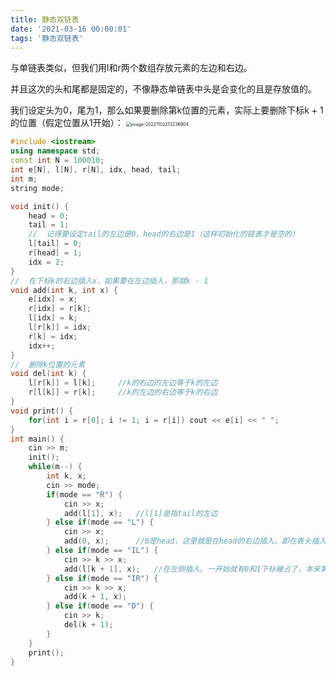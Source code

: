 ```yaml
---
title: 静态双链表
date: '2021-03-16 00:00:01'
tags: '静态双链表'
---
```


与单链表类似，但我们用l和r两个数组存放元素的左边和右边。

并且这次的头和尾都是固定的，不像静态单链表中头是会变化的且是存放值的。

我们设定头为0，尾为1，那么如果要删除第k位置的元素，实际上要删除下标k + 1的位置（假定位置从1开始）：
<img src="https://cdn.jsdelivr.net/gh/InverseDa/image@master/image/image-20221102213236904.png" alt="image-20221102213236904" style="zoom:50%;" />

```c++
#include <iostream>
using namespace std;
const int N = 100010;
int e[N], l[N], r[N], idx, head, tail;
int m;
string mode;

void init() {
    head = 0;
    tail = 1;
    //  记得要设定tail的左边是0，head的右边是1（这样初始化的链表才是空的）
    l[tail] = 0;
    r[head] = 1;
    idx = 2;
}
//  在下标k的右边插入x，如果要在左边插入，那就k - 1
void add(int k, int x) {
    e[idx] = x;
    r[idx] = r[k];
    l[idx] = k;
    l[r[k]] = idx;
    r[k] = idx;
    idx++;
}
//  删除k位置的元素
void del(int k) {
    l[r[k]] = l[k];     //k的右边的左边等于k的左边
    r[l[k]] = r[k];     //k的左边的右边等于k的右边
}
void print() {
    for(int i = r[0]; i != 1; i = r[i]) cout << e[i] << " ";
}
int main() {
    cin >> m;
    init();
    while(m--) {
        int k, x;
        cin >> mode;
        if(mode == "R") {
            cin >> x;
            add(l[1], x);   //l[1]是指tail的左边
        } else if(mode == "L") {
            cin >> x;
            add(0, x);      //0是head，这里就是在head的右边插入。即在表头插入
        } else if(mode == "IL") {
            cin >> k >> x;
            add(l[k + 1], x);   //在左侧插入。一开始就有0和1下标被占了，本来第k个，下标就是k - 1，现在就是k + 1
        } else if(mode == "IR") {
            cin >> k >> x;
            add(k + 1, x);  
        } else if(mode == "D") {
            cin >> k;
            del(k + 1);
        }
    }
    print();
}
```

